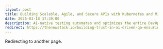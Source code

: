 ```yaml
---
layout: post
title: Building Scalable, Agile, and Secure APIs with Kubernetes and Microservices
date: 2025-03-18 17:39:00
description: AI-native testing automates and optimizes the entire DevOps pipeline, enabling rapid software delivery with high quality and reliability through generative and predictive intelligence
redirect: https://thenewstack.io/building-trust-in-ai-driven-qa-ensuring-transparency-and-explainability-with-genai/
---
```


Redirecting to another page.
